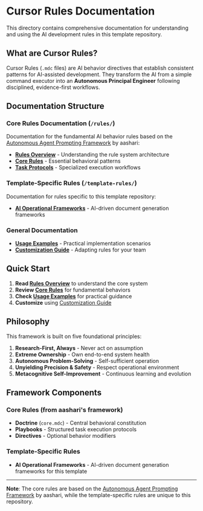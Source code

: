 # Cursor Rules Documentation

This directory contains comprehensive documentation for understanding and using the AI development rules in this template repository.

## What are Cursor Rules?

Cursor Rules (`.mdc` files) are AI behavior directives that establish consistent patterns for AI-assisted development. They transform the AI from a simple command executor into an **Autonomous Principal Engineer** following disciplined, evidence-first workflows.

## Documentation Structure

### **Core Rules Documentation** (`/rules/`)

Documentation for the fundamental AI behavior rules based on the [Autonomous Agent Prompting Framework](https://gist.github.com/aashari/07cc9c1b6c0debbeb4f4d94a3a81339e) by aashari:

- **[Rules Overview](./rules/rules-overview.md)** - Understanding the rule system architecture
- **[Core Rules](./rules/core-rules.md)** - Essential behavioral patterns
- **[Task Protocols](./rules/task-protocols.md)** - Specialized execution workflows

### **Template-Specific Rules** (`/template-rules/`)

Documentation for rules specific to this template repository:

- **[AI Operational Frameworks](./template-rules/steering-documents.md)** - AI-driven document generation frameworks

### **General Documentation**

- **[Usage Examples](./usage-examples.md)** - Practical implementation scenarios
- **[Customization Guide](./customization-guide.md)** - Adapting rules for your team

## Quick Start

1. **Read [Rules Overview](./rules/rules-overview.md)** to understand the core system
2. **Review [Core Rules](./rules/core-rules.md)** for fundamental behaviors
3. **Check [Usage Examples](./usage-examples.md)** for practical guidance
4. **Customize** using [Customization Guide](./customization-guide.md)

## Philosophy

This framework is built on five foundational principles:

1. **Research-First, Always** - Never act on assumption
2. **Extreme Ownership** - Own end-to-end system health
3. **Autonomous Problem-Solving** - Self-sufficient operation
4. **Unyielding Precision & Safety** - Respect operational environment
5. **Metacognitive Self-Improvement** - Continuous learning and evolution

## Framework Components

### **Core Rules (from aashari's framework)**

- **Doctrine** (`core.mdc`) - Central behavioral constitution
- **Playbooks** - Structured task execution protocols
- **Directives** - Optional behavior modifiers

### **Template-Specific Rules**

- **AI Operational Frameworks** - AI-driven document generation frameworks for this template

---

**Note**: The core rules are based on the [Autonomous Agent Prompting Framework](https://gist.github.com/aashari/07cc9c1b6c0debbeb4f4d94a3a81339e) by aashari, while the template-specific rules are unique to this repository.
